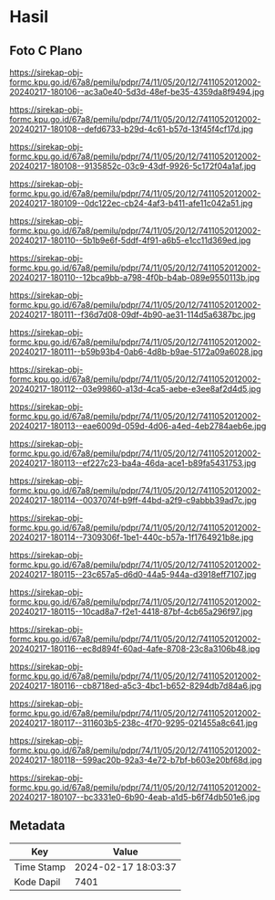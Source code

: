# Hasil

## Foto C Plano

https://sirekap-obj-formc.kpu.go.id/67a8/pemilu/pdpr/74/11/05/20/12/7411052012002-20240217-180106--ac3a0e40-5d3d-48ef-be35-4359da8f9494.jpg

https://sirekap-obj-formc.kpu.go.id/67a8/pemilu/pdpr/74/11/05/20/12/7411052012002-20240217-180108--defd6733-b29d-4c61-b57d-13f45f4cf17d.jpg

https://sirekap-obj-formc.kpu.go.id/67a8/pemilu/pdpr/74/11/05/20/12/7411052012002-20240217-180108--9135852c-03c9-43df-9926-5c172f04a1af.jpg

https://sirekap-obj-formc.kpu.go.id/67a8/pemilu/pdpr/74/11/05/20/12/7411052012002-20240217-180109--0dc122ec-cb24-4af3-b411-afe11c042a51.jpg

https://sirekap-obj-formc.kpu.go.id/67a8/pemilu/pdpr/74/11/05/20/12/7411052012002-20240217-180110--5b1b9e6f-5ddf-4f91-a6b5-e1cc11d369ed.jpg

https://sirekap-obj-formc.kpu.go.id/67a8/pemilu/pdpr/74/11/05/20/12/7411052012002-20240217-180110--12bca9bb-a798-4f0b-b4ab-089e9550113b.jpg

https://sirekap-obj-formc.kpu.go.id/67a8/pemilu/pdpr/74/11/05/20/12/7411052012002-20240217-180111--f36d7d08-09df-4b90-ae31-114d5a6387bc.jpg

https://sirekap-obj-formc.kpu.go.id/67a8/pemilu/pdpr/74/11/05/20/12/7411052012002-20240217-180111--b59b93b4-0ab6-4d8b-b9ae-5172a09a6028.jpg

https://sirekap-obj-formc.kpu.go.id/67a8/pemilu/pdpr/74/11/05/20/12/7411052012002-20240217-180112--03e99860-a13d-4ca5-aebe-e3ee8af2d4d5.jpg

https://sirekap-obj-formc.kpu.go.id/67a8/pemilu/pdpr/74/11/05/20/12/7411052012002-20240217-180113--eae6009d-059d-4d06-a4ed-4eb2784aeb6e.jpg

https://sirekap-obj-formc.kpu.go.id/67a8/pemilu/pdpr/74/11/05/20/12/7411052012002-20240217-180113--ef227c23-ba4a-46da-ace1-b89fa5431753.jpg

https://sirekap-obj-formc.kpu.go.id/67a8/pemilu/pdpr/74/11/05/20/12/7411052012002-20240217-180114--0037074f-b9ff-44bd-a2f9-c9abbb39ad7c.jpg

https://sirekap-obj-formc.kpu.go.id/67a8/pemilu/pdpr/74/11/05/20/12/7411052012002-20240217-180114--7309306f-1be1-440c-b57a-1f1764921b8e.jpg

https://sirekap-obj-formc.kpu.go.id/67a8/pemilu/pdpr/74/11/05/20/12/7411052012002-20240217-180115--23c657a5-d6d0-44a5-944a-d3918eff7107.jpg

https://sirekap-obj-formc.kpu.go.id/67a8/pemilu/pdpr/74/11/05/20/12/7411052012002-20240217-180115--10cad8a7-f2e1-4418-87bf-4cb65a296f97.jpg

https://sirekap-obj-formc.kpu.go.id/67a8/pemilu/pdpr/74/11/05/20/12/7411052012002-20240217-180116--ec8d894f-60ad-4afe-8708-23c8a3106b48.jpg

https://sirekap-obj-formc.kpu.go.id/67a8/pemilu/pdpr/74/11/05/20/12/7411052012002-20240217-180116--cb8718ed-a5c3-4bc1-b652-8294db7d84a6.jpg

https://sirekap-obj-formc.kpu.go.id/67a8/pemilu/pdpr/74/11/05/20/12/7411052012002-20240217-180117--311603b5-238c-4f70-9295-021455a8c641.jpg

https://sirekap-obj-formc.kpu.go.id/67a8/pemilu/pdpr/74/11/05/20/12/7411052012002-20240217-180118--599ac20b-92a3-4e72-b7bf-b603e20bf68d.jpg

https://sirekap-obj-formc.kpu.go.id/67a8/pemilu/pdpr/74/11/05/20/12/7411052012002-20240217-180107--bc3331e0-6b90-4eab-a1d5-b6f74db501e6.jpg


## Metadata

| Key        | Value               |
| ---------- | ------------------- |
| Time Stamp | 2024-02-17 18:03:37 |
| Kode Dapil | 7401                |



